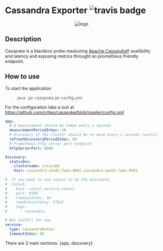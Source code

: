 # Cassandra Exporter <img src="https://travis-ci.org/criteo/casspoke.svg?branch=master" alt="travis badge"/>

<p align="center">
  <img src="https://github.com/criteo/cassandra_exporter/raw/master/logo.png" alt="logo"/>
</p>

## Description

Casspoke is a blackbox probe measuring [Apache Cassandra®](http://cassandra.apache.org/) availibility and latency and exposing metrics throught an prometheus friendly endpoint.


## How to use

To start the application
> java -jar casspoke.jar config.yml

For the configuration take a loot at 
https://github.com/criteo/casspoke/blob/master/config.yml
```yaml
app:
  # A measurement should be taken every x seconds
  measurementPeriodInSec: 10
  # Discovery of the cluster should be re-done every x seconds (usefull if you use consul or teardown often clusters)
  refreshDiscoveryPeriodInSec: 60
  # Prometheus http server port endpoint
  httpServerPort: 8080

discovery:
  staticDns:
    clustername: cstars04
    host: cassandra-seed1.fqdn:9042,cassandra-seed2.fqdn:9042
    
#  If you want to use consul to do the discovery    
#  consul:
#    host: consul.service.consul
#    port: 8500
#    timeoutInSec: 10
#    readConsistency: STALE
#    tags:
#      - cassandra

# Not usefull for now
service:
  type: CassandraRunner
  timeoutInSec: 60
```

There are 2 main sections: {app, discovery}




